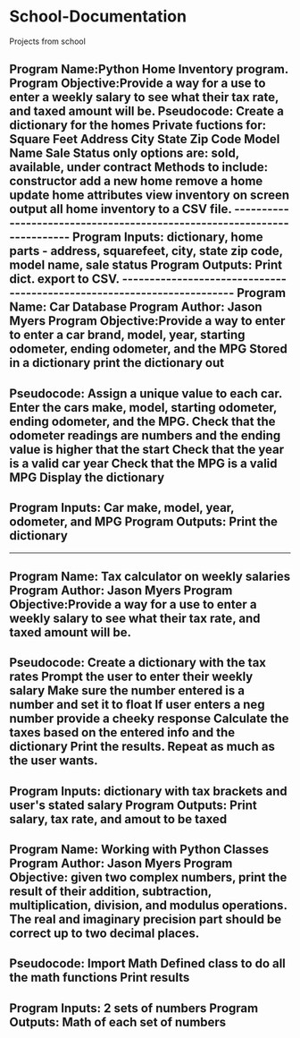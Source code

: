 # School-Documentation
Projects from school

Program Name:Python Home Inventory program.
Program Objective:Provide a way for a use to enter a weekly salary to
                       see what their tax rate, and taxed amount will be.
    Pseudocode:
               Create a dictionary for the homes
               Private fuctions for:
                                   Square Feet
                                   Address
                                   City
                                   State
                                   Zip Code
                                   Model Name
                                   Sale Status only options are:
                                               sold, available, under contract
               Methods to include:
                                   constructor
                                   add a new home
                                   remove a home
                                   update home attributes
                                   view inventory on screen
                                   output all home inventory to a CSV file.
    ------------------------------------------------------------------------
     Program Inputs: dictionary, home parts - address, squarefeet, city, state
                       zip code, model name, sale status
     Program Outputs: Print dict. export to CSV.
    -----------------------------------------------------------------------
    Program Name: Car Database
 Program Author: Jason Myers
 Program Objective:Provide a way to enter to enter a car brand, model,
                     year, starting odometer, ending odometer, and the MPG
                     Stored in a dictionary print the dictionary out
-----------------------------------------------------------------------
 Pseudocode:
           Assign a unique value to each car.
           Enter the cars make, model, starting odometer, ending odometer,
           and the MPG.
           Check that the odometer readings are numbers and the ending value
           is higher that the start
           Check that the year is a valid car year
           Check that the MPG is a valid MPG
           Display the dictionary
------------------------------------------------------------------------
 Program Inputs: Car make, model, year, odometer, and MPG
 Program Outputs: Print the dictionary 
--------------------------------------------------------------
------------------------------------------------------------------------
 Program Name: Tax calculator on weekly salaries
 Program Author: Jason Myers
 Program Objective:Provide a way for a use to enter a weekly salary to
                   see what their tax rate, and taxed amount will be.
-----------------------------------------------------------------------
 Pseudocode:
           Create a dictionary with the tax rates
           Prompt  the user to enter their weekly salary
           Make sure the number entered is a number and set it to float
           If user enters a neg number provide a cheeky response
           Calculate the taxes based on the entered info and the dictionary
           Print the results.
           Repeat as much as the user wants.
------------------------------------------------------------------------
 Program Inputs: dictionary with tax brackets and user's stated salary
 Program Outputs: Print salary, tax rate, and amout to be taxed
------------------------------------------------------------------------
Program Name: Working with Python Classes
 Program Author: Jason Myers
 Program Objective: given two complex numbers, print the result of their
                     addition, subtraction, multiplication, division, and
                     modulus operations.
                     The real and imaginary precision part should be
                     correct up to two decimal places.
-----------------------------------------------------------------------
 Pseudocode:
           Import Math
           Defined class to do all the math functions
           Print results
------------------------------------------------------------------------
 Program Inputs: 2 sets of numbers
 Program Outputs: Math of each set of numbers 
------------------------------------------------------------------------
